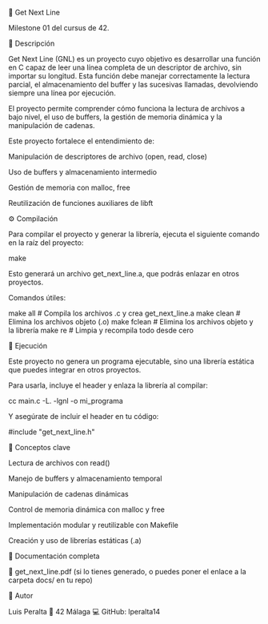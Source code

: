 📘 Get Next Line

Milestone 01 del cursus de 42.

📖 Descripción

Get Next Line (GNL) es un proyecto cuyo objetivo es desarrollar una función en C capaz de leer una línea completa de un descriptor de archivo, sin importar su longitud.
Esta función debe manejar correctamente la lectura parcial, el almacenamiento del buffer y las sucesivas llamadas, devolviendo siempre una línea por ejecución.

El proyecto permite comprender cómo funciona la lectura de archivos a bajo nivel, el uso de buffers, la gestión de memoria dinámica y la manipulación de cadenas.

Este proyecto fortalece el entendimiento de:

Manipulación de descriptores de archivo (open, read, close)

Uso de buffers y almacenamiento intermedio

Gestión de memoria con malloc, free

Reutilización de funciones auxiliares de libft

⚙️ Compilación

Para compilar el proyecto y generar la librería, ejecuta el siguiente comando en la raíz del proyecto:

make


Esto generará un archivo get_next_line.a, que podrás enlazar en otros proyectos.

Comandos útiles:

make all      # Compila los archivos .c y crea get_next_line.a
make clean    # Elimina los archivos objeto (.o)
make fclean   # Elimina los archivos objeto y la librería
make re       # Limpia y recompila todo desde cero

🚀 Ejecución

Este proyecto no genera un programa ejecutable, sino una librería estática que puedes integrar en otros proyectos.

Para usarla, incluye el header y enlaza la librería al compilar:

cc main.c -L. -lgnl -o mi_programa


Y asegúrate de incluir el header en tu código:

#include "get_next_line.h"

🧩 Conceptos clave

Lectura de archivos con read()

Manejo de buffers y almacenamiento temporal

Manipulación de cadenas dinámicas

Control de memoria dinámica con malloc y free

Implementación modular y reutilizable con Makefile

Creación y uso de librerías estáticas (.a)

📎 Documentación completa

📄 get_next_line.pdf
 (si lo tienes generado, o puedes poner el enlace a la carpeta docs/ en tu repo)

👤 Autor

Luis Peralta
📍 42 Málaga
💻 GitHub: lperalta14
